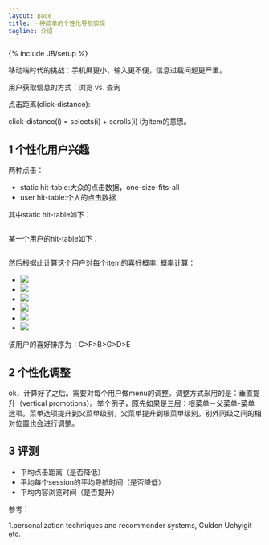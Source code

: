 ```yaml
---
layout: page
title: 一种简单的个性化导航实现
tagline: 介绍
---
```

{% include JB/setup %}

移动端时代的挑战：手机屏更小，输入更不便，信息过载问题更严重。

用户获取信息的方式：浏览 vs. 查询

点击距离(click-distance):

click-distance(i) = selects(i) + scrolls(i)   i为item的意思。

## 1 个性化用户兴趣

两种点击：

- static hit-table:大众的点击数据，one-size-fits-all
- user hit-table:个人的点击数据

其中static hit-table如下：

<figure>
	<a href="http://pic.yupoo.com/wangdren23/FCBSudVA/medish.jpg"><img src="http://pic.yupoo.com/wangdren23/FCBSudVA/medish.jpg" alt=""></a>
</figure>

某一个用户的hit-table如下：

<figure>
	<a href="http://pic.yupoo.com/wangdren23/FCBSJ0Bt/medish.jpg"><img src="http://pic.yupoo.com/wangdren23/FCBSJ0Bt/medish.jpg" alt=""></a>
</figure>

然后根据此计算这个用户对每个item的喜好概率. 概率计算：

- <img src="http://www.forkosh.com/mathtex.cgi?P(B|A)=(20+10)/(40+100)=0.214">
- <img src="http://www.forkosh.com/mathtex.cgi?P(C|A)=(20+90)/(40+100)=0.786">
- <img src="http://www.forkosh.com/mathtex.cgi?P(D|A)=P(B|A)P(D|B)=(30/140)(10+5)/(20+10) = 0.107">
- <img src="http://www.forkosh.com/mathtex.cgi?P(E|A)=P(B|A)P(E|B)=(30/140)(10+5)/(20+10) = 0.107">
- <img src="http://www.forkosh.com/mathtex.cgi?P(F|A)=P(C|A)P(F|C)=(110/140)(10+80)/(20+90)=0.642">
- <img src="http://www.forkosh.com/mathtex.cgi?P(G|A)=P(C|A)P(G|C)=(110/140)(10+10)/(20+90)=0.142">

该用户的喜好排序为：C>F>B>G>D>E

## 2 个性化调整

ok，计算好了之后。需要对每个用户做menu的调整。调整方式采用的是：垂直提升（vertical promotions）。举个例子，原先如果是三层：根菜单－父菜单-菜单选项。菜单选项提升到父菜单级别，父菜单提升到根菜单级别。别外同级之间的相对位置也会进行调整。

## 3 评测

- 平均点击距离（是否降低）
- 平均每个session的平均导航时间（是否降低）
- 平均内容浏览时间（是否提升）


参考：

1.personalization techniques and recommender systems, Gulden Uchyigit etc.







